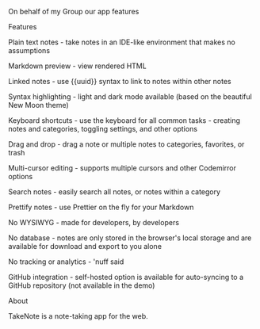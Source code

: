 On behalf of my Group 
our app features 
 
 
Features


Plain text notes - take notes in an IDE-like environment that makes no assumptions

Markdown preview - view rendered HTML

Linked notes - use {{uuid}} syntax to link to notes within other notes

Syntax highlighting - light and dark mode available (based on the beautiful New Moon theme)

Keyboard shortcuts - use the keyboard for all common tasks - creating notes and categories, toggling settings, and other options

Drag and drop - drag a note or multiple notes to categories, favorites, or trash

Multi-cursor editing - supports multiple cursors and other Codemirror options

Search notes - easily search all notes, or notes within a category

Prettify notes - use Prettier on the fly for your Markdown

No WYSIWYG - made for developers, by developers

No database - notes are only stored in the browser's local storage and are available for download and export to you alone

No tracking or analytics - 'nuff said

GitHub integration - self-hosted option is available for auto-syncing to a GitHub repository (not available in the demo)


About

TakeNote is a note-taking app for the web. 

